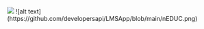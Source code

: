 <img src=”https://github.com/developersapi/LMSApp/blob/main/nEDUC.png”>
![alt text](https://github.com/developersapi/LMSApp/blob/main/nEDUC.png)
